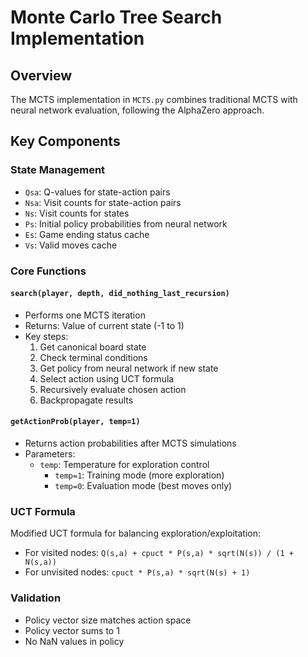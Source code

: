 # Monte Carlo Tree Search Implementation

## Overview
The MCTS implementation in `MCTS.py` combines traditional MCTS with neural network evaluation, following the AlphaZero approach.

## Key Components

### State Management
- `Qsa`: Q-values for state-action pairs
- `Nsa`: Visit counts for state-action pairs
- `Ns`: Visit counts for states
- `Ps`: Initial policy probabilities from neural network
- `Es`: Game ending status cache
- `Vs`: Valid moves cache

### Core Functions

#### `search(player, depth, did_nothing_last_recursion)`
- Performs one MCTS iteration
- Returns: Value of current state (-1 to 1)
- Key steps:
  1. Get canonical board state
  2. Check terminal conditions
  3. Get policy from neural network if new state
  4. Select action using UCT formula
  5. Recursively evaluate chosen action
  6. Backpropagate results

#### `getActionProb(player, temp=1)`
- Returns action probabilities after MCTS simulations
- Parameters:
  - `temp`: Temperature for exploration control
    - `temp=1`: Training mode (more exploration)
    - `temp=0`: Evaluation mode (best moves only)

### UCT Formula
Modified UCT formula for balancing exploration/exploitation:
- For visited nodes: `Q(s,a) + cpuct * P(s,a) * sqrt(N(s)) / (1 + N(s,a))`
- For unvisited nodes: `cpuct * P(s,a) * sqrt(N(s) + 1)`

### Validation
- Policy vector size matches action space
- Policy vector sums to 1
- No NaN values in policy 